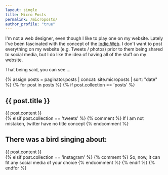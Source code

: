 ```yaml
---
layout: single
title: Micro Posts
permalink: /microposts/
author_profile: "true"
---
```


I'm not a web designer, even though I like to play one on my website. Lately I've been fascinated with the concept of the [Indie Web](https://indieweb.org/why). I don't want to post everything on my website (e.g. Tweets / photos) prior to them being shared to social media, but I do like the idea of having all of the stuff on my website.

That being said, you can see....




{% assign posts = paginator.posts | concat: site.microposts | sort: "date" %} 
{% for post in posts %}
  {% if post.collection == 'posts' %}
    <h2>{{ post.title }}</h2>
    <div>{{ post.content }}</div>
  {% elsif post.collection == 'tweets' %}
    {% comment %} If I am not mistaken, twitter have no title concept {% endcomment %}
    <h2>There was a bird singing about:</h2> 
    <div>{{ post.content }}</div>
  {% elsif post.collection == 'instagram' %}
    {% comment %} So, now, it can fit any social media of your choice {% endcomment %}
  {% endif %}
{% endfor %}

